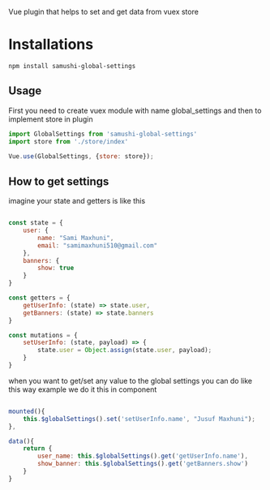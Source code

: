 Vue plugin that helps to set and get data from vuex store# Installations```npm install samushi-global-settings```## UsageFirst you need to create vuex module with name global_settings and then to implement store in plugin ```jsimport GlobalSettings from 'samushi-global-settings'import store from './store/index'Vue.use(GlobalSettings, {store: store});```## How to get settingsimagine your state and getters is like this```jsconst state = {    user: {        name: "Sami Maxhuni",        email: "samimaxhuni510@gmail.com"    },    banners: {        show: true    }}const getters = {    getUserInfo: (state) => state.user,    getBanners: (state) => state.banners}const mutations = {    setUserInfo: (state, payload) => {        state.user = Object.assign(state.user, payload);    }   }```when you want to get/set any value to the global settings you can do like this way example we do it this in component```jsmounted(){    this.$globalSettings().set('setUserInfo.name', "Jusuf Maxhuni");    },data(){    return {        user_name: this.$globalSettings().get('getUserInfo.name'),        show_banner: this.$globalSettings().get('getBanners.show')    }}```
